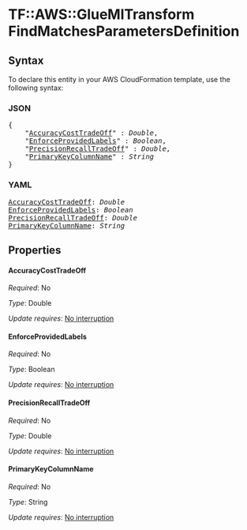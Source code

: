 # TF::AWS::GlueMlTransform FindMatchesParametersDefinition

## Syntax

To declare this entity in your AWS CloudFormation template, use the following syntax:

### JSON

<pre>
{
    "<a href="#accuracycosttradeoff" title="AccuracyCostTradeOff">AccuracyCostTradeOff</a>" : <i>Double</i>,
    "<a href="#enforceprovidedlabels" title="EnforceProvidedLabels">EnforceProvidedLabels</a>" : <i>Boolean</i>,
    "<a href="#precisionrecalltradeoff" title="PrecisionRecallTradeOff">PrecisionRecallTradeOff</a>" : <i>Double</i>,
    "<a href="#primarykeycolumnname" title="PrimaryKeyColumnName">PrimaryKeyColumnName</a>" : <i>String</i>
}
</pre>

### YAML

<pre>
<a href="#accuracycosttradeoff" title="AccuracyCostTradeOff">AccuracyCostTradeOff</a>: <i>Double</i>
<a href="#enforceprovidedlabels" title="EnforceProvidedLabels">EnforceProvidedLabels</a>: <i>Boolean</i>
<a href="#precisionrecalltradeoff" title="PrecisionRecallTradeOff">PrecisionRecallTradeOff</a>: <i>Double</i>
<a href="#primarykeycolumnname" title="PrimaryKeyColumnName">PrimaryKeyColumnName</a>: <i>String</i>
</pre>

## Properties

#### AccuracyCostTradeOff

_Required_: No

_Type_: Double

_Update requires_: [No interruption](https://docs.aws.amazon.com/AWSCloudFormation/latest/UserGuide/using-cfn-updating-stacks-update-behaviors.html#update-no-interrupt)

#### EnforceProvidedLabels

_Required_: No

_Type_: Boolean

_Update requires_: [No interruption](https://docs.aws.amazon.com/AWSCloudFormation/latest/UserGuide/using-cfn-updating-stacks-update-behaviors.html#update-no-interrupt)

#### PrecisionRecallTradeOff

_Required_: No

_Type_: Double

_Update requires_: [No interruption](https://docs.aws.amazon.com/AWSCloudFormation/latest/UserGuide/using-cfn-updating-stacks-update-behaviors.html#update-no-interrupt)

#### PrimaryKeyColumnName

_Required_: No

_Type_: String

_Update requires_: [No interruption](https://docs.aws.amazon.com/AWSCloudFormation/latest/UserGuide/using-cfn-updating-stacks-update-behaviors.html#update-no-interrupt)

